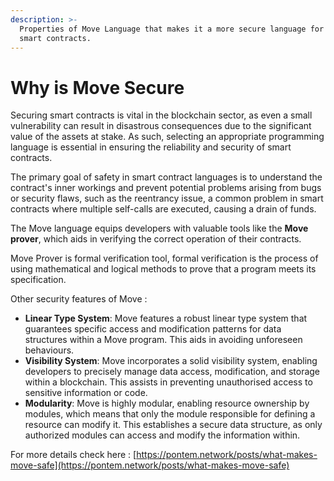 ```yaml
---
description: >-
  Properties of Move Language that makes it a more secure language for writing
  smart contracts.
---
```


# Why is Move Secure

Securing smart contracts is vital in the blockchain sector, as even a small vulnerability can result in disastrous consequences due to the significant value of the assets at stake. As such, selecting an appropriate programming language is essential in ensuring the reliability and security of smart contracts.

The primary goal of safety in smart contract languages is to understand the contract's inner workings and prevent potential problems arising from bugs or security flaws, such as the reentrancy issue, a common problem in smart contracts where multiple self-calls are executed, causing a drain of funds.

The Move language equips developers with valuable tools like the **Move prover**, which aids in verifying the correct operation of their contracts.

Move Prover is formal verification tool, formal verification is the process of using mathematical and logical methods to prove that a program meets its specification.

Other security features of Move :&#x20;

* **Linear Type System**: Move features a robust linear type system that guarantees specific access and modification patterns for data structures within a Move program. This aids in avoiding unforeseen behaviours.
* **Visibility System**: Move incorporates a solid visibility system, enabling developers to precisely manage data access, modification, and storage within a blockchain. This assists in preventing unauthorised access to sensitive information or code.
* **Modularity**: Move is highly modular, enabling resource ownership by modules, which means that only the module responsible for defining a resource can modify it. This establishes a secure data structure, as only authorized modules can access and modify the information within.

For more details check here : [https://pontem.network/posts/what-makes-move-safe](https://pontem.network/posts/what-makes-move-safe)
